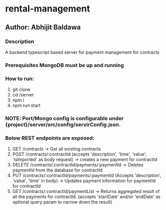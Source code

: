 # rental-management

## Author: Abhijit Baldawa

### Description
A backend typescript based server for payment management for contracts

### Prerequisites MongoDB must be up and running

### How to run:
1. git clone <project>
2. cd <project>/server
3. npm i  
4. npm run start
  
### NOTE: Port/Mongo config is configurable under {project}/server/src/config/servirConfig.json.

### Below REST endpoints are exposed:
1. GET /contracts -> Get all existing contracts
2. POST /contracts/:contractId (accepts 'description', 'time', 'value', 'isImported' as body request) -> creates a new payment for contractId
3. DELETE /contracts/:contractId/payments/:paymentId -> Deletes paymentId from the database for contractId
4. PUT /contracts/:contractId/payments/:paymentId (Accepts 'description', 'value', 'time' in body) -> Updates payment information for paymentId for contractId
5. GET /contracts/:contractId/paymentList -> Returns aggregated result of all the payments for contractId. (accepts 'startDate' and/or 'endDate' as optional query param to narrow down the result)
